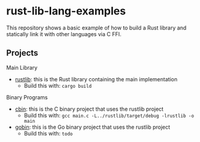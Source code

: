 # rust-lib-lang-examples

This repository shows a basic example of how to build a Rust library and statically link it with other languages via C FFI.

## Projects

Main Library

- [rustlib](./rustlib): this is the Rust library containing the main implementation
    - Build this with: `cargo build`

Binary Programs

- [cbin](./cbin/): this is the C binary project that uses the rustlib project
    - Build this with: `gcc main.c -L../rustlib/target/debug -lrustlib -o main`
- [gobin](./gobin): this is the Go binary project that uses the rustlib project
    - Build this with: `todo`
